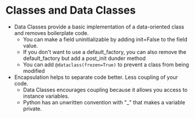 # Classes and Data Classes

* Data Classes provide a basic implementation of a data-oriented class and removes boilerplate code.
  * You can make a field uninitializable by adding init=False to the field value.
  * If you don't want to use a default_factory, you can also remove the default_factory but add a post_init dunder method
  * You can add `@dataclass(frozen=True)` to prevent a class from being modified
* Encapsulation helps to separate code better. Less coupling of your code.
  * Data Classes encourages coupling because it allows you access to instance variables.
  * Python has an unwritten convention with "_" that makes a variable private.

